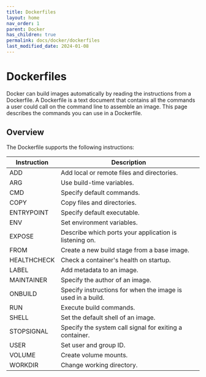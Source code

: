 ```yaml
---
title: Dockerfiles
layout: home
nav_order: 1
parent: Docker
has_children: true
permalink: docs/docker/dockerfiles
last_modified_date: 2024-01-08
---
```


# Dockerfiles

Docker can build images automatically by reading the instructions from a Dockerfile. A Dockerfile is a text document that contains all the commands a user could call on the command line to assemble an image. This page describes the commands you can use in a Dockerfile.

## Overview
The Dockerfile supports the following instructions:

| Instruction | Description                                                 |
|-------------|-------------------------------------------------------------|
| ADD         | Add local or remote files and directories.                  |
| ARG         | Use build-time variables.                                   |
| CMD         | Specify default commands.                                   |
| COPY        | Copy files and directories.                                 |
| ENTRYPOINT  | Specify default executable.                                 |
| ENV         | Set environment variables.                                  |
| EXPOSE      | Describe which ports your application is listening on.      |
| FROM        | Create a new build stage from a base image.                 |
| HEALTHCHECK | Check a container's health on startup.                      |
| LABEL       | Add metadata to an image.                                   |
| MAINTAINER  | Specify the author of an image.                             |
| ONBUILD     | Specify instructions for when the image is used in a build. |
| RUN         | Execute build commands.                                     |
| SHELL       | Set the default shell of an image.                          |
| STOPSIGNAL  | Specify the system call signal for exiting a container.     |
| USER        | Set user and group ID.                                      |
| VOLUME      | Create volume mounts.                                       |
| WORKDIR     | Change working directory.                                   |

